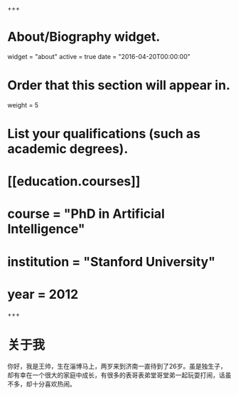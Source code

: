 +++
# About/Biography widget.
widget = "about"
active = true
date = "2016-04-20T00:00:00"

# Order that this section will appear in.
weight = 5


# List your qualifications (such as academic degrees).
# [[education.courses]]
#  course = "PhD in Artificial Intelligence"
#  institution = "Stanford University"
#  year = 2012


+++

# 关于我

你好，我是王帅，生在淄博马上，两岁来到济南一直待到了26岁。虽是独生子，却有幸在一个很大的家庭中成长，有很多的表哥表弟堂哥堂弟一起玩耍打闹，话虽不多，却十分喜欢热闹。